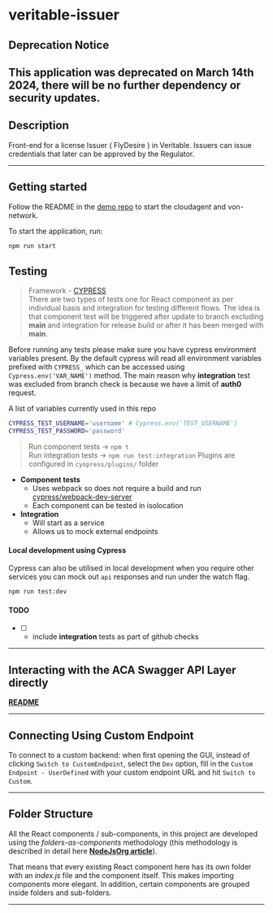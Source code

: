 # veritable-issuer

## Deprecation Notice
This application was deprecated on March 14th 2024, there will be no further dependency or security updates.
---

## Description

Front-end for a license Issuer ( FlyDesire ) in Veritable. Issuers can issue credentials that later can be approved by the Regulator.

---

## Getting started

Follow the README in the [demo repo](https://github.com/digicatapult/veritable-poc) to start the cloudagent and von-network.

To start the application, run:

```sh
npm run start
```

## Testing
                                                                                                                                          
> Framework - [CYPRESS](https://docs.cypress.io/)                                                                                         
There are two types of tests one for React component as per individual basis and integration for testing different flows. The idea is that component test will be triggered after update to branch excluding **main** and integration for release build or after it has been merged with **main**.                                                       
                                  
Before running any tests please make sure you have cypress environment variables present. By the default cypress will read all environment variables prefixed with `CYPRESS_` which can be accessed using `Cypress.env('VAR_NAME')` method. The main reason why **integration** test was excluded from branch check is because we have a limit of **auth0** request.

A list of variables currently used in this repo
```sh                                                                
CYPRESS_TEST_USERNAME='username' # Cypress.env('TEST_USERNAME')
CYPRESS_TEST_PASSWORD='password'
```                  
                                                                                                                                          
> Run component tests -> `npm t`                                     
> Run integration tests -> `npm run test:integration`
> Plugins are configured in `cyopress/plugins/` folder
                                                                     
- **Component tests**
  - Uses webpack so does not require a build and run [cypress/webpack-dev-server](https://npm.io/package/@cypress/webpack-dev-server)
  - Each component can be tested in isolocation
- **Integration**                                                                                                                         
  - Will start as a service
  - Allows us to mock external endpoints
                
#### Local development using Cypress

Cypress can also be utilised in local development when you require other services you can mock out `api` responses and run under the watch flag.                                                               
```sh
npm run test:dev
```
                                  
#### TODO
- [ ] - include **integration** tests as part of github checks

---

## Interacting with the ACA Swagger API Layer directly

**[README](https://gist.github.com/andysign/145188bc361ea9dd7e44db1a5a8a282a)**

---

## Connecting Using Custom Endpoint

To connect to a custom backend: when first opening the GUI, instead of clicking `Switch to CustomEndpoint`, select the `Dev` option, fill in the `Custom Endpoint - UserDefined` with your custom endpoint URL and hit `Switch to Custom`.

---

## Folder Structure

All the React components / sub-components, in this project are developed using the _folders-as-components_ methodology (this methodology is described in detail here **[NodeJsOrg article](https://nodejs.org/dist/latest-v7.x/docs/api/modules.html#modules_folders_as_modules)**).

That means that every existing React component here has its own folder with an _index.js_ file and the component itself. This makes importing components more elegant. In addition, certain components are grouped inside folders and sub-folders.

---
